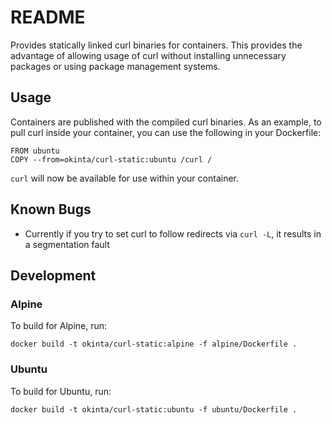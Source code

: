 # README

Provides statically linked curl binaries for containers. This provides the
advantage of allowing usage of curl without installing unnecessary packages or
using package management systems.

## Usage

Containers are published with the compiled curl binaries. As an example, to
pull curl inside your container, you can use the following in your Dockerfile:

    FROM ubuntu
    COPY --from=okinta/curl-static:ubuntu /curl /

`curl` will now be available for use within your container.

## Known Bugs

* Currently if you try to set curl to follow redirects via `curl -L`, it
results in a segmentation fault

## Development

### Alpine

To build for Alpine, run:

    docker build -t okinta/curl-static:alpine -f alpine/Dockerfile .

### Ubuntu

To build for Ubuntu, run:

    docker build -t okinta/curl-static:ubuntu -f ubuntu/Dockerfile .
